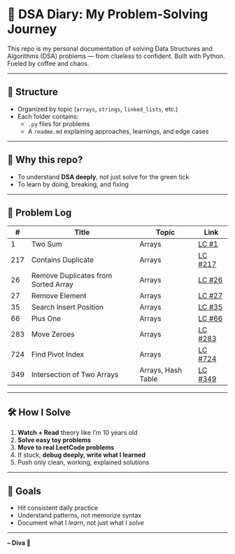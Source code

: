 # 🧠 DSA Diary: My Problem-Solving Journey

This repo is my personal documentation of solving Data Structures and Algorithms (DSA) problems — from clueless to confident.
Built with Python. Fueled by coffee and chaos.

---

## 🧩 Structure

- Organized by topic (`arrays`, `strings`, `linked_lists`, etc.)
- Each folder contains:
  - `.py` files for problems
  - A `readme.md` explaining approaches, learnings, and edge cases

---

## 📌 Why this repo?

- To understand **DSA deeply**, not just solve for the green tick
- To learn by doing, breaking, and fixing

---

## 🚀 Problem Log

| #    | Title                             | Topic       | Link                                                                         |
|------|-----------------------------------|-------------|------------------------------------------------------------------------------|
| 1    | Two Sum                           | Arrays      | [LC #1](https://leetcode.com/problems/two-sum/)                              |
| 217  | Contains Duplicate                | Arrays      | [LC #217](https://leetcode.com/problems/contains-duplicate/)                 |
| 26   | Remove Duplicates from Sorted Array | Arrays   | [LC #26](https://leetcode.com/problems/remove-duplicates-from-sorted-array/) |
| 27   | Remove Element                    | Arrays      | [LC #27](https://leetcode.com/problems/remove-element/)                      |
| 35   | Search Insert Position            | Arrays      | [LC #35](https://leetcode.com/problems/search-insert-position/)              |
| 66   | Plus One                          | Arrays      | [LC #66](https://leetcode.com/problems/plus-one/)                            |
| 283  | Move Zeroes                       | Arrays      | [LC #283](https://leetcode.com/problems/move-zeroes/)                        |
| 724  | Find Pivot Index                  | Arrays      | [LC #724](https://leetcode.com/problems/find-pivot-index/)                   |
| 349  | Intersection of Two Arrays        | Arrays, Hash Table | [LC #349](https://leetcode.com/problems/intersection-of-two-arrays/)         |

---

## 🛠 How I Solve

1. **Watch + Read** theory like I’m 10 years old
2. **Solve easy toy problems**
3. **Move to real LeetCode problems**
4. If stuck, **debug deeply, write what I learned**
5. Push only clean, working, explained solutions

---

## 🧘 Goals

- Hit consistent daily practice
- Understand patterns, not memorize syntax
- Document what I *learn*, not just what I *solve*

---

**– Diva 💫**
